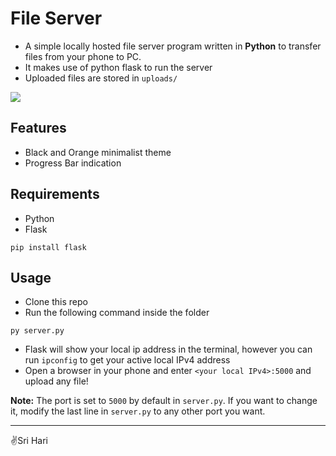 # File Server
- A simple locally hosted file server program written in **Python** to transfer files from your phone to PC.
- It makes use of python flask to run the server
- Uploaded files are stored in `uploads/`

![](https://i.imgur.com/nRReIyZ.png)
## Features
- Black and Orange minimalist theme
- Progress Bar indication

## Requirements
- Python
- Flask
```
pip install flask
```

## Usage
- Clone this repo
- Run the following command inside the folder
```
py server.py
```
- Flask will show your local ip address in the terminal, however you can run `ipconfig` to get your active local IPv4 address
- Open a browser in your phone and enter `<your local IPv4>:5000` and upload any file!

**Note:** The port is set to `5000` by default in `server.py`. If you want to change it, modify the last line in `server.py` to any other port you want.

---
✌️Sri Hari
